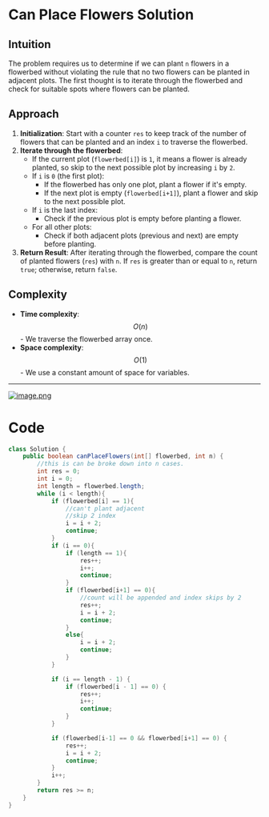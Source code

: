 
# Can Place Flowers Solution

## Intuition
The problem requires us to determine if we can plant `n` flowers in a flowerbed without violating the rule that no two flowers can be planted in adjacent plots. The first thought is to iterate through the flowerbed and check for suitable spots where flowers can be planted.

## Approach
1. **Initialization**: Start with a counter `res` to keep track of the number of flowers that can be planted and an index `i` to traverse the flowerbed.
2. **Iterate through the flowerbed**:
   - If the current plot (`flowerbed[i]`) is `1`, it means a flower is already planted, so skip to the next possible plot by increasing `i` by `2`.
   - If `i` is `0` (the first plot):
     - If the flowerbed has only one plot, plant a flower if it's empty.
     - If the next plot is empty (`flowerbed[i+1]`), plant a flower and skip to the next possible plot.
   - If `i` is the last index:
     - Check if the previous plot is empty before planting a flower.
   - For all other plots:
     - Check if both adjacent plots (previous and next) are empty before planting.
3. **Return Result**: After iterating through the flowerbed, compare the count of planted flowers (`res`) with `n`. If `res` is greater than or equal to `n`, return `true`; otherwise, return `false`.

## Complexity
- **Time complexity**: $$O(n)$$ - We traverse the flowerbed array once.
- **Space complexity**: $$O(1)$$ - We use a constant amount of space for variables.
---
<a href = https://leetcode.com/problems/can-place-flowers/submissions/1385539449/>![image.png](https://assets.leetcode.com/users/images/ee537db9-c956-4763-a6fe-f94432690ec6_1725983047.8288052.png)</a>

# Code
```java []
class Solution {
    public boolean canPlaceFlowers(int[] flowerbed, int n) {
        //this is can be broke down into n cases.
        int res = 0;
        int i = 0;
        int length = flowerbed.length;
        while (i < length){
            if (flowerbed[i] == 1){
                //can't plant adjacent
                //skip 2 index
                i = i + 2;
                continue;
            }
            if (i == 0){
                if (length == 1){
                    res++;
                    i++;
                    continue;
                }
                if (flowerbed[i+1] == 0){
                    //count will be appended and index skips by 2
                    res++;
                    i = i + 2;
                    continue; 
                }
                else{
                    i = i + 2;
                    continue;
                }
            }

            if (i == length - 1) {
                if (flowerbed[i - 1] == 0) {
                    res++;
                    i++;
                    continue;
                }
            }

            if (flowerbed[i-1] == 0 && flowerbed[i+1] == 0) {
                res++;
                i = i + 2;
                continue;
            }
            i++;
        }
        return res >= n;
    }
}
```
